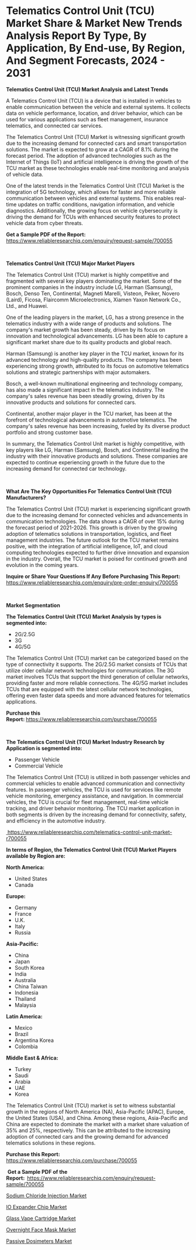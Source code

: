 <p><h1>Telematics Control Unit (TCU) Market Share & Market New Trends Analysis Report By Type, By Application, By End-use, By Region, And Segment Forecasts, 2024 - 2031</h1></p><p><strong>Telematics Control Unit (TCU) Market Analysis and Latest Trends</strong></p>
<p><p>A Telematics Control Unit (TCU) is a device that is installed in vehicles to enable communication between the vehicle and external systems. It collects data on vehicle performance, location, and driver behavior, which can be used for various applications such as fleet management, insurance telematics, and connected car services.</p><p>The Telematics Control Unit (TCU) Market is witnessing significant growth due to the increasing demand for connected cars and smart transportation solutions. The market is expected to grow at a CAGR of 8.1% during the forecast period. The adoption of advanced technologies such as the Internet of Things (IoT) and artificial intelligence is driving the growth of the TCU market as these technologies enable real-time monitoring and analysis of vehicle data.</p><p>One of the latest trends in the Telematics Control Unit (TCU) Market is the integration of 5G technology, which allows for faster and more reliable communication between vehicles and external systems. This enables real-time updates on traffic conditions, navigation information, and vehicle diagnostics. Additionally, the growing focus on vehicle cybersecurity is driving the demand for TCUs with enhanced security features to protect vehicle data from cyber threats.</p></p>
<p><strong>Get a Sample PDF of the Report:&nbsp;</strong> <a href="https://www.reliableresearchiq.com/enquiry/request-sample/700055">https://www.reliableresearchiq.com/enquiry/request-sample/700055</a></p>
<p>&nbsp;</p>
<p><strong>Telematics Control Unit (TCU) Major Market Players</strong></p>
<p><p>The Telematics Control Unit (TCU) market is highly competitive and fragmented with several key players dominating the market. Some of the prominent companies in the industry include LG, Harman (Samsung), Bosch, Denso Ten, Continental, Magneti Marelli, Visteon, Peiker, Novero (Laird), Ficosa, Flaircomm Microelectronics, Xiamen Yaxon Network Co., Ltd., and Huawei.</p><p>One of the leading players in the market, LG, has a strong presence in the telematics industry with a wide range of products and solutions. The company's market growth has been steady, driven by its focus on innovation and technological advancements. LG has been able to capture a significant market share due to its quality products and global reach.</p><p>Harman (Samsung) is another key player in the TCU market, known for its advanced technology and high-quality products. The company has been experiencing strong growth, attributed to its focus on automotive telematics solutions and strategic partnerships with major automakers.</p><p>Bosch, a well-known multinational engineering and technology company, has also made a significant impact in the telematics industry. The company's sales revenue has been steadily growing, driven by its innovative products and solutions for connected cars.</p><p>Continental, another major player in the TCU market, has been at the forefront of technological advancements in automotive telematics. The company's sales revenue has been increasing, fueled by its diverse product portfolio and strong customer base.</p><p>In summary, the Telematics Control Unit market is highly competitive, with key players like LG, Harman (Samsung), Bosch, and Continental leading the industry with their innovative products and solutions. These companies are expected to continue experiencing growth in the future due to the increasing demand for connected car technology.</p></p>
<p>&nbsp;</p>
<p><strong>What Are The Key Opportunities For Telematics Control Unit (TCU) Manufacturers?</strong></p>
<p><p>The Telematics Control Unit (TCU) market is experiencing significant growth due to the increasing demand for connected vehicles and advancements in communication technologies. The data shows a CAGR of over 15% during the forecast period of 2021-2026. This growth is driven by the growing adoption of telematics solutions in transportation, logistics, and fleet management industries. The future outlook for the TCU market remains positive, with the integration of artificial intelligence, IoT, and cloud computing technologies expected to further drive innovation and expansion in the industry. Overall, the TCU market is poised for continued growth and evolution in the coming years.</p></p>
<p><strong>Inquire or Share Your Questions If Any Before Purchasing This Report:</strong> <a href="https://www.reliableresearchiq.com/enquiry/pre-order-enquiry/700055">https://www.reliableresearchiq.com/enquiry/pre-order-enquiry/700055</a></p>
<p>&nbsp;</p>
<p><strong>Market Segmentation</strong></p>
<p><strong>The Telematics Control Unit (TCU) Market Analysis by types is segmented into:</strong></p>
<p><ul><li>2G/2.5G</li><li>3G</li><li>4G/5G</li></ul></p>
<p><p>The Telematics Control Unit (TCU) market can be categorized based on the type of connectivity it supports. The 2G/2.5G market consists of TCUs that utilize older cellular network technologies for communication. The 3G market involves TCUs that support the third generation of cellular networks, providing faster and more reliable connections. The 4G/5G market includes TCUs that are equipped with the latest cellular network technologies, offering even faster data speeds and more advanced features for telematics applications.</p></p>
<p><strong>Purchase this Report:&nbsp;</strong><a href="https://www.reliableresearchiq.com/purchase/700055">https://www.reliableresearchiq.com/purchase/700055</a></p>
<p>&nbsp;</p>
<p><strong>The Telematics Control Unit (TCU) Market Industry Research by Application is segmented into:</strong></p>
<p><ul><li>Passenger Vehicle</li><li>Commercial Vehicle</li></ul></p>
<p><p>The Telematics Control Unit (TCU) is utilized in both passenger vehicles and commercial vehicles to enable advanced communication and connectivity features. In passenger vehicles, the TCU is used for services like remote vehicle monitoring, emergency assistance, and navigation. In commercial vehicles, the TCU is crucial for fleet management, real-time vehicle tracking, and driver behavior monitoring. The TCU market application in both segments is driven by the increasing demand for connectivity, safety, and efficiency in the automotive industry.</p></p>
<p><a href="https://www.reliableresearchiq.com/telematics-control-unit-market-r700055">&nbsp;https://www.reliableresearchiq.com/telematics-control-unit-market-r700055</a></p>
<p><strong>In terms of Region, the Telematics Control Unit (TCU) Market Players available by Region are:</strong></p>
<p>
    <p> <strong> North America: </strong>
        <ul>
            <li>United States</li>
            <li>Canada</li>
        </ul>
        </p> 
    <p> <strong> Europe: </strong>
        <ul>
            <li>Germany</li>
            <li>France</li>
            <li>U.K.</li>
            <li>Italy</li>
            <li>Russia</li>
        </ul>
        </p> 
    <p> <strong> Asia-Pacific: </strong>
        <ul>
            <li>China</li>
            <li>Japan</li>
            <li>South Korea</li>
            <li>India</li>
            <li>Australia</li>
            <li>China Taiwan</li>
            <li>Indonesia</li>
            <li>Thailand</li>
            <li>Malaysia</li>
        </ul>
        </p> 
    <p> <strong> Latin America: </strong>
        <ul>
            <li>Mexico</li>
            <li>Brazil</li>
            <li>Argentina Korea</li>
            <li>Colombia</li>
        </ul>
        </p> 
    <p> <strong> Middle East & Africa: </strong>
        <ul>
            <li>Turkey</li>
            <li>Saudi</li>
            <li>Arabia</li>
            <li>UAE</li>
            <li>Korea</li>
        </ul>
    </p>
    </p>
<p><p>The Telematics Control Unit (TCU) market is set to witness substantial growth in the regions of North America (NA), Asia-Pacific (APAC), Europe, the United States (USA), and China. Among these regions, Asia-Pacific and China are expected to dominate the market with a market share valuation of 35% and 25%, respectively. This can be attributed to the increasing adoption of connected cars and the growing demand for advanced telematics solutions in these regions.</p></p>
<p><strong>Purchase this Report: </strong><a href="https://www.reliableresearchiq.com/purchase/700055">https://www.reliableresearchiq.com/purchase/700055</a></p>
<p>&nbsp;<strong>Get a Sample PDF of the Report:&nbsp;&nbsp;</strong><a href="https://www.reliableresearchiq.com/enquiry/request-sample/700055">https://www.reliableresearchiq.com/enquiry/request-sample/700055</a></p>
<p><strong></strong></p>
<p><p><a href="https://www.linkedin.com/pulse/emerging-trends-sodium-chloride-injection-market-global-outlook-18qze">Sodium Chloride Injection Market</a></p><p><a href="https://medium.com/@nathan.skinner8798456/io-expander-chip-market-investigation-industry-evolution-and-forecast-till-2031-e43006e48f71">IO Expander Chip Market</a></p><p><a href="https://github.com/cheribeninsig/Market-Research-Report-List-1/blob/main/glass-vape-cartridge-market.md">Glass Vape Cartridge Market</a></p><p><a href="https://github.com/bznecsdb5/Market-Research-Report-List-1/blob/main/overnight-face-mask-market.md">Overnight Face Mask Market</a></p><p><a href="https://www.linkedin.com/pulse/passive-dosimeters-market-global-regional-analysis-focus-region-87mpf">Passive Dosimeters Market</a></p></p>
